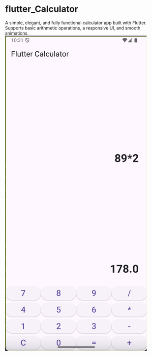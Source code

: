 # flutter_Calculator
A simple, elegant, and fully functional calculator app built with Flutter. Supports basic arithmetic operations, a responsive UI, and smooth animations. 
![Calculator Screenshot](https://github.com/vkohli123/flutter_Calculator/raw/main/Screenshot%202025-02-06%20at%2010.31.18%20AM.png)
